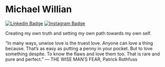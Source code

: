 # Michael Willian 
[![Linkedin Badge](https://img.shields.io/badge/-Michael%20Willian-6633cc?style=flat-square&labelColor=6633cc&logo=linkedin&logoColor=white&link=https://www.linkedin.com/in/michael-willian-325412114/)](https://www.linkedin.com/in/michael-willian-325412114/)
[![Instagram Badge](https://img.shields.io/badge/-@_vorlefan-6633cc?style=flat-square&labelColor=6633cc&logo=instagram&logoColor=white&link=https://www.instagram.com/vorlefan/)](https://www.instagram.com/vorlefan/)

Creating my own truth and setting my own path towards my own self. 

“In many ways, unwise love is the truest love. Anyone can love a thing because. That’s as easy as putting a penny in your pocket. But to love something despite. To know the flaws and love them too. That is rare and pure and perfect.” — THE WISE MAN’S FEAR, Patrick Rothfuss

<!--
**DaxSoft/DaxSoft** is a ✨ _special_ ✨ repository because its `README.md` (this file) appears on your GitHub profile.

Here are some ideas to get you started:

- 🔭 I’m currently working on ...
- 🌱 I’m currently learning ...
- 👯 I’m looking to collaborate on ...
- 🤔 I’m looking for help with ...
- 💬 Ask me about ...
- 📫 How to reach me: ...
- 😄 Pronouns: ...
- ⚡ Fun fact: ...
-->
